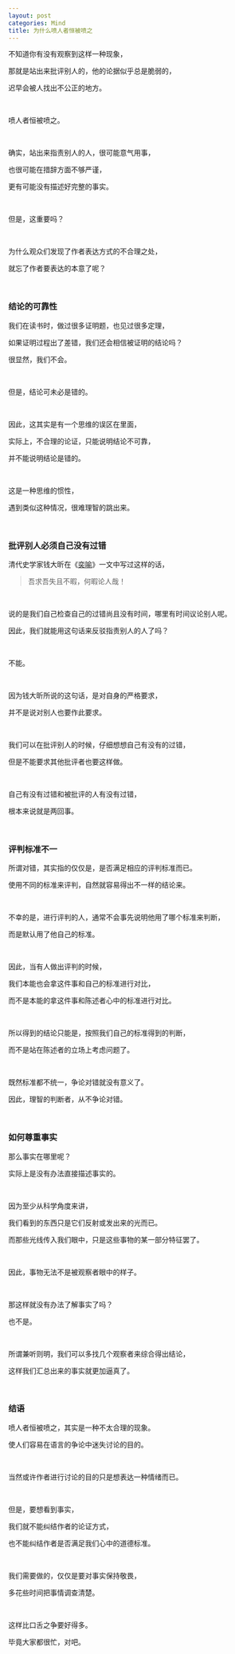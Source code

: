 ```yaml
---
layout: post
categories: Mind
title: 为什么喷人者恒被喷之
---
```


不知道你有没有观察到这样一种现象，

那就是站出来批评别人的，他的论据似乎总是脆弱的，

迟早会被人找出不公正的地方。

<br/>

喷人者恒被喷之。

<br/>

确实，站出来指责别人的人，很可能意气用事，

也很可能在措辞方面不够严谨，

更有可能没有描述好完整的事实。

<br/>

但是，这重要吗？

<br/>

为什么观众们发现了作者表达方式的不合理之处，

就忘了作者要表达的本意了呢？

<br/>

### 结论的可靠性

我们在读书时，做过很多证明题，也见过很多定理，

如果证明过程出了差错，我们还会相信被证明的结论吗？

很显然，我们不会。

<br/>

但是，结论可未必是错的。

<br/>

因此，这其实是有一个思维的误区在里面，

实际上，不合理的论证，只能说明结论不可靠，

并不能说明结论是错的。

<br/>

这是一种思维的惯性，

遇到类似这种情况，很难理智的跳出来。

<br/>

### 批评别人必须自己没有过错

清代史学家钱大昕在《[奕喻](https://baike.baidu.com/item/%E5%A5%95%E5%96%BB)》一文中写过这样的话，

> 吾求吾失且不暇，何暇论人哉！

<br/>

说的是我们自己检查自己的过错尚且没有时间，哪里有时间议论别人呢。

因此，我们就能用这句话来反驳指责别人的人了吗？

<br/>

不能。

<br/>

因为钱大昕所说的这句话，是对自身的严格要求，

并不是说对别人也要作此要求。

<br/>

我们可以在批评别人的时候，仔细想想自己有没有的过错，

但是不能要求其他批评者也要这样做。

<br/>

自己有没有过错和被批评的人有没有过错，

根本来说就是两回事。

<br/>

### 评判标准不一

所谓对错，其实指的仅仅是，是否满足相应的评判标准而已。

使用不同的标准来评判，自然就容易得出不一样的结论来。

<br/>

不幸的是，进行评判的人，通常不会事先说明他用了哪个标准来判断，

而是默认用了他自己的标准。

<br/>

因此，当有人做出评判的时候，

我们本能也会拿这件事和自己的标准进行对比，

而不是本能的拿这件事和陈述者心中的标准进行对比。

<br/>

所以得到的结论只能是，按照我们自己的标准得到的判断，

而不是站在陈述者的立场上考虑问题了。

<br/>

既然标准都不统一，争论对错就没有意义了。

因此，理智的判断者，从不争论对错。

<br/>

### 如何尊重事实

那么事实在哪里呢？

实际上是没有办法直接描述事实的。

<br/>

因为至少从科学角度来讲，

我们看到的东西只是它们反射或发出来的光而已。

而那些光线传入我们眼中，只是这些事物的某一部分特征罢了。

<br/>

因此，事物无法不是被观察者眼中的样子。

<br/>

那这样就没有办法了解事实了吗？

也不是。

<br/>

所谓兼听则明，我们可以多找几个观察者来综合得出结论，

这样我们汇总出来的事实就更加逼真了。

<br/>

### 结语

喷人者恒被喷之，其实是一种不太合理的现象。

使人们容易在语言的争论中迷失讨论的目的。

<br/>

当然或许作者进行讨论的目的只是想表达一种情绪而已。

<br/>

但是，要想看到事实，

我们就不能纠结作者的论证方式，

也不能纠结作者是否满足我们心中的道德标准。

<br/>

我们需要做的，仅仅是要对事实保持敬畏，

多花些时间把事情调查清楚。

<br/>

这样比口舌之争要好得多。

毕竟大家都很忙，对吧。

